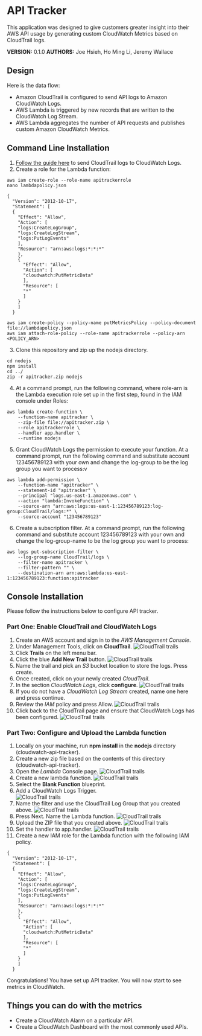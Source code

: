 # API Tracker

This application was designed to give customers greater insight into their AWS API usage by generating custom CloudWatch Metrics based on CloudTrail logs.

**VERSION:** 0.1.0
**AUTHORS:** Joe Hsieh, Ho Ming Li, Jeremy Wallace

## Design

Here is the data flow:
- Amazon CloudTrail is configured to send API logs to Amazon CloudWatch Logs.
- AWS Lambda is triggered by new records that are written to the CloudWatch Log Stream.
- AWS Lambda aggregates the number of API requests and publishes custom Amazon CloudWatch Metrics.

## Command Line Installation

1. [Follow the guide here](http://docs.aws.amazon.com/awscloudtrail/latest/userguide/send-cloudtrail-events-to-cloudwatch-logs.html) to send CloudTrail logs to CloudWatch Logs.
2. Create a role for the Lambda function:
```
aws iam create-role --role-name apitrackerrole
nano lambdapolicy.json

{
  "Version": "2012-10-17",
  "Statement": [
  {
    "Effect": "Allow",
    "Action": [
    "logs:CreateLogGroup",
    "logs:CreateLogStream",
    "logs:PutLogEvents"
    ],
    "Resource": "arn:aws:logs:*:*:*"
    },
    {
      "Effect": "Allow",
      "Action": [
      "cloudwatch:PutMetricData"
      ],
      "Resource": [
      "*"
      ]
    }
    ]
  }

aws iam create-policy --policy-name putMetricsPolicy --policy-document file://lambdapolicy.json
aws iam attach-role-policy --role-name apitrackerrole --policy-arn <POLICY_ARN>
```
3. Clone this repository and zip up the nodejs directory.
```
cd nodejs
npm install
cd ../
zip -r apitracker.zip nodejs
```
4. At a command prompt, run the following command, where role-arn is the Lambda execution role set up in the first step, found in the IAM console under Roles:
```
aws lambda create-function \
    --function-name apitracker \
    --zip-file file://apitracker.zip \
    --role apitrackerrole \
    --handler app.handler \
    --runtime nodejs
```
5. Grant CloudWatch Logs the permission to execute your function. At a command prompt, run the following command and substitute account 123456789123 with your own and change the log-group to be the log group you want to process:v
```
aws lambda add-permission \
    --function-name "apitracker" \
    --statement-id "apitracker" \
    --principal "logs.us-east-1.amazonaws.com" \
    --action "lambda:InvokeFunction" \
    --source-arn "arn:aws:logs:us-east-1:123456789123:log-group:CloudTrail/logs:*" \
    --source-account "123456789123"
```
6. Create a subscription filter. At a command prompt, run the following command and substitute account 123456789123 with your own and change the log-group-name to be the log group you want to process:
```
aws logs put-subscription-filter \
    --log-group-name CloudTrail/logs \
    --filter-name apitracker \
    --filter-pattern "" \
    --destination-arn arn:aws:lambda:us-east-1:123456789123:function:apitracker
```

## Console Installation

Please follow the instructions below to configure API tracker.

### Part One: Enable CloudTrail and CloudWatch Logs

1. Create an AWS account and sign in to the *AWS Management Console*.
2. Under Management Tools, click on **CloudTrail**.
![CloudTrail trails](images/apitracker.1.png)
3. Click **Trails** on the left menu bar.
4. Click the blue **Add New Trail** button.
![CloudTrail trails](images/apitracker.2.png)
5. Name the trail and pick an *S3* bucket location to store the logs. Press create.
6. Once created, click on your newly created *CloudTrail*.
7. In the section *CloudWatch Logs*, click **configure**.
![CloudTrail trails](images/apitracker.3.png)
8. If you do not have a *CloudWatch Log Stream* created, name one here and press continue.
9. Review the *IAM* policy and press Allow.
![CloudTrail trails](images/apitracker.4.png)
10. Click back to the CloudTrail page and ensure that CloudWatch Logs has been configured.
![CloudTrail trails](images/apitracker.5.png)

### Part Two: Configure and Upload the Lambda function

1. Locally on your machine, run **npm install** in the **nodejs** directory (cloudwatch-api-tracker).
2. Create a new zip file based on the contents of this directory (cloudwatch-api-tracker).
3. Open the *Lambda* Console page.
![CloudTrail trails](images/apitracker.7.png)
4. Create a new lambda function.
![CloudTrail trails](images/apitracker.8.png)
5. Select the **Blank Function** blueprint.
6. Add a CloudWatch Logs Trigger.  
![CloudTrail trails](images/apitracker.10.png)
7. Name the filter and use the CloudTrail Log Group that you created above.
![CloudTrail trails](images/apitracker.13.png)
8. Press Next. Name the Lambda function.
![CloudTrail trails](images/apitracker.14.png)
9. Upload the ZIP file that you created above.
![CloudTrail trails](images/apitracker.15.png)
10. Set the handler to app.handler.
![CloudTrail trails](images/apitracker.16.png)
11. Create a new IAM role for the Lambda function with the following IAM policy.
```
{
  "Version": "2012-10-17",
  "Statement": [
  {
    "Effect": "Allow",
    "Action": [
    "logs:CreateLogGroup",
    "logs:CreateLogStream",
    "logs:PutLogEvents"
    ],
    "Resource": "arn:aws:logs:*:*:*"
    },
    {
      "Effect": "Allow",
      "Action": [
      "cloudwatch:PutMetricData"
      ],
      "Resource": [
      "*"
      ]
    }
    ]
  }
```

Congratulations! You have set up API tracker. You will now start to see metrics in CloudWatch.

## Things you can do with the metrics

- Create a CloudWatch Alarm on a particular API.
- Create a CloudWatch Dashboard with the most commonly used APIs.
